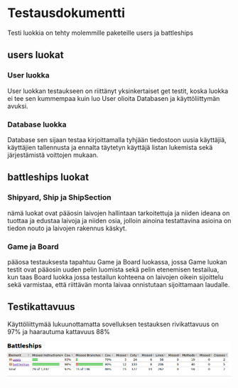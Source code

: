 # Testausdokumentti

Testi luokkia on tehty molemmille paketeille users ja battleships

## users luokat

### User luokka

User luokkan testaukseen on riittänyt yksinkertaiset get testit, koska luokka ei tee sen kummempaa kuin luo User olioita Databasen ja käyttöliittymän avuksi.

### Database luokka

Database sen sijaan testaa kirjoittamalla tyhjään tiedostoon uusia käyttäjiä, käyttäjien tallennusta ja ennalta täytetyn käyttäjä listan lukemista sekä järjestämistä voittojen mukaan.

## battleships luokat

### Shipyard, Ship ja ShipSection

nämä luokat ovat pääosin laivojen hallintaan tarkoitettuja ja niiden ideana on tuottaa ja edustaa laivoja ja niiden osia, jolloin ainoina testattavina asioina on tiedon nouto ja laivojen rakennus käskyt.

### Game ja Board

pääosa testauksesta tapahtuu Game ja Board luokassa, jossa Game luokan testit ovat pääosin uuden pelin luomista sekä pelin etenemisen testailua, kun taas Board luokka jossa testailun kohteena on laivojen oikein sijoittelu sekä varmistaa, että riittävän monta laivaa onnistutaan sijoittamaan laudalle.

## Testikattavuus

Käyttöliittymää lukuunottamatta sovelluksen testauksen rivikattavuus on 97% ja haarautuma kattavuus 88%

![report](kuvat/jacoco.png)
  
